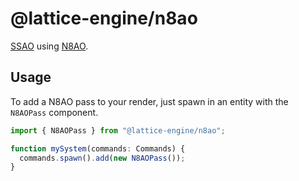 # @lattice-engine/n8ao

[SSAO](https://en.wikipedia.org/wiki/Screen_space_ambient_occlusion) using [N8AO](https://github.com/N8python/n8ao).

## Usage

To add a N8AO pass to your render, just spawn in an entity with the `N8AOPass` component.

```ts
import { N8AOPass } from "@lattice-engine/n8ao";

function mySystem(commands: Commands) {
  commands.spawn().add(new N8AOPass());
}
```
